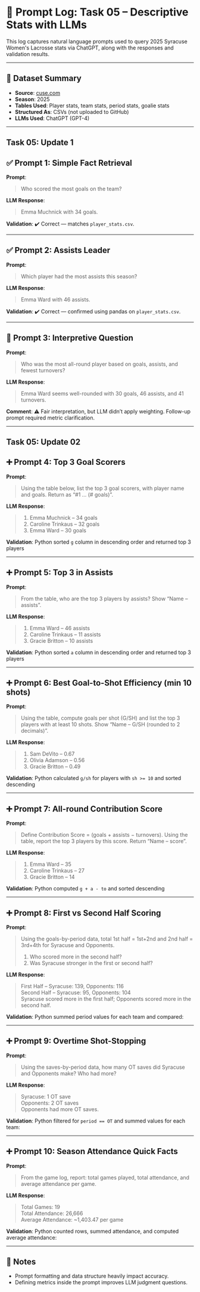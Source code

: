 # 🧠 Prompt Log: Task 05 – Descriptive Stats with LLMs

This log captures natural language prompts used to query 2025 Syracuse Women's Lacrosse stats via ChatGPT, along with the responses and validation results.

---

## 📘 Dataset Summary

- **Source**: [cuse.com](https://cuse.com/sports/2013/1/16/WLAX_0116134638)
- **Season**: 2025
- **Tables Used**: Player stats, team stats, period stats, goalie stats
- **Structured As**: CSVs (not uploaded to GitHub)
- **LLMs Used**: ChatGPT (GPT-4)

---
## Task 05: Update 1

## ✅ Prompt 1: Simple Fact Retrieval

**Prompt**:
> Who scored the most goals on the team?

**LLM Response**:
> Emma Muchnick with 34 goals.

**Validation**:
✔️ Correct — matches `player_stats.csv`.

---

## ✅ Prompt 2: Assists Leader

**Prompt**:
> Which player had the most assists this season?

**LLM Response**:
> Emma Ward with 46 assists.

**Validation**:
✔️ Correct — confirmed using pandas on `player_stats.csv`.

---

## 🔄 Prompt 3: Interpretive Question

**Prompt**:
> Who was the most all-round player based on goals, assists, and fewest turnovers?

**LLM Response**:
> Emma Ward seems well-rounded with 30 goals, 46 assists, and 41 turnovers.

**Comment**:
⚠️ Fair interpretation, but LLM didn’t apply weighting. Follow-up prompt required metric clarification.

---

## Task 05: Update 02

## ➕ Prompt 4: Top 3 Goal Scorers
**Prompt**:
> Using the table below, list the top 3 goal scorers, with player name and goals. Return as “#1 … (# goals)”.

**LLM Response**:
> 1. Emma Muchnick – 34 goals  
> 2. Caroline Trinkaus – 32 goals  
> 3. Emma Ward – 30 goals

**Validation**:
Python sorted `g` column in descending order and returned top 3 players

---

## ➕ Prompt 5: Top 3 in Assists
**Prompt**:
> From the table, who are the top 3 players by assists? Show “Name – assists”.

**LLM Response**:
> 1. Emma Ward – 46 assists  
> 2. Caroline Trinkaus – 11 assists  
> 3. Gracie Britton – 10 assists

**Validation**:
Python sorted `a` column in descending order and returned top 3 players

---

## ➕ Prompt 6: Best Goal-to-Shot Efficiency (min 10 shots)
**Prompt**:
> Using the table, compute goals per shot (G/SH) and list the top 3 players with at least 10 shots. Show “Name – G/SH (rounded to 2 decimals)”.

**LLM Response**:
> 1. Sam DeVito – 0.67  
> 2. Olivia Adamson – 0.56  
> 3. Gracie Britton – 0.49

**Validation**:
Python calculated `g/sh` for players with `sh >= 10` and sorted descending

---

## ➕ Prompt 7: All-round Contribution Score
**Prompt**:
> Define Contribution Score = (goals + assists − turnovers). Using the table, report the top 3 players by this score. Return “Name – score”.

**LLM Response**:
> 1. Emma Ward – 35  
> 2. Caroline Trinkaus – 27  
> 3. Gracie Britton – 14

**Validation**:
Python computed `g + a - to` and sorted descending

---

## ➕ Prompt 8: First vs Second Half Scoring
**Prompt**:
> Using the goals-by-period data, total 1st half = 1st+2nd and 2nd half = 3rd+4th for Syracuse and Opponents.  
> 1) Who scored more in the second half?  
> 2) Was Syracuse stronger in the first or second half?

**LLM Response**:
> First Half – Syracuse: 139, Opponents: 116  
> Second Half – Syracuse: 95, Opponents: 104  
> Syracuse scored more in the first half; Opponents scored more in the second half.

**Validation**:
Python summed period values for each team and compared:  

---

## ➕ Prompt 9: Overtime Shot-Stopping
**Prompt**:
> Using the saves-by-period data, how many OT saves did Syracuse and Opponents make? Who had more?

**LLM Response**:
> Syracuse: 1 OT save  
> Opponents: 2 OT saves  
> Opponents had more OT saves.

**Validation**:
Python filtered for `period == OT` and summed values for each team:  

---

## ➕ Prompt 10: Season Attendance Quick Facts
**Prompt**:
> From the game log, report: total games played, total attendance, and average attendance per game.

**LLM Response**:
> Total Games: 19  
> Total Attendance: 26,666  
> Average Attendance: ~1,403.47 per game

**Validation**:
Python counted rows, summed attendance, and computed average attendance:  

---

## 📌 Notes

- Prompt formatting and data structure heavily impact accuracy.
- Defining metrics inside the prompt improves LLM judgment questions.